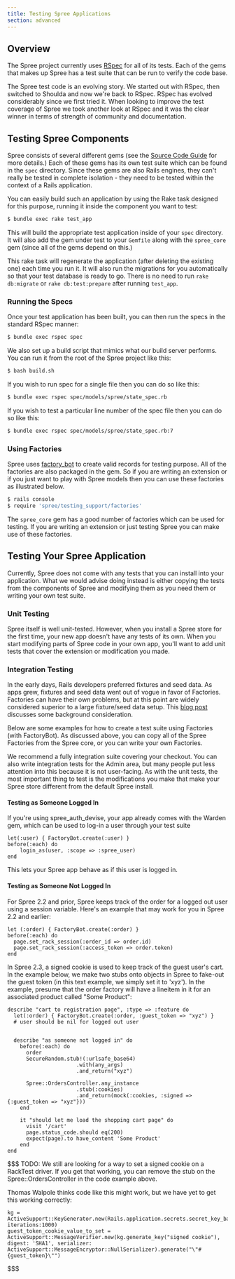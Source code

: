 ```yaml
---
title: Testing Spree Applications
section: advanced
---
```


## Overview

The Spree project currently uses [RSpec](http://rspec.info) for all of its tests. Each of the gems that makes up Spree has a test suite that can be run to verify the code base.

The Spree test code is an evolving story. We started out with RSpec, then switched to Shoulda and now we're back to RSpec. RSpec has evolved considerably since we first tried it. When looking to improve the test coverage of Spree we took another look at RSpec and it was the clear winner in terms of strength of community and documentation.

## Testing Spree Components

Spree consists of several different gems (see the [Source Code Guide](navigating#layout-and-structure) for more details.) Each of these gems has its own test suite which can be found in the `spec` directory. Since these gems are also Rails engines, they can't really be tested in complete isolation - they need to be tested within the context of a Rails application.

You can easily build such an application by using the Rake task designed for this purpose, running it inside the component you want to test:

```bash
$ bundle exec rake test_app
```

This will build the appropriate test application inside of your `spec` directory. It will also add the gem under test to your `Gemfile` along with the `spree_core` gem (since all of the gems depend on this.)

This rake task will regenerate the application (after deleting the existing one) each time you run it. It will also run the migrations for you automatically so that your test database is ready to go. There is no need to run `rake db:migrate` or `rake db:test:prepare` after running `test_app`.

### Running the Specs

Once your test application has been built, you can then run the specs in the standard RSpec manner:

```bash
$ bundle exec rspec spec
```

We also set up a build script that mimics what our build server performs. You can run it from the root of the Spree project like this:

```bash
$ bash build.sh
```

If you wish to run spec for a single file then you can do so like this:

```bash
$ bundle exec rspec spec/models/spree/state_spec.rb
```

If you wish to test a particular line number of the spec file then you can do so like this:

```bash
$ bundle exec rspec spec/models/spree/state_spec.rb:7
```

### Using Factories

Spree uses [factory_bot](https://github.com/thoughtbot/factory_bot) to create valid records for testing purpose. All of the factories are also packaged in the gem. So if you are writing an extension or if you just want to play with Spree models then you can use these factories as illustrated below.

```bash
$ rails console
$ require 'spree/testing_support/factories'
```

The `spree_core` gem has a good number of factories which can be used for testing. If you are writing an extension or just testing Spree you can make use of these factories.

## Testing Your Spree Application

Currently, Spree does not come with any tests that you can install into your application. What we would advise doing instead is either copying the tests from the components of Spree and modifying them as you need them or writing your own test suite.

### Unit Testing

Spree itself is well unit-tested. However, when you install a Spree store for the first time, your new app doesn't have any tests of its own. When you start modifying parts of Spree code in your own app, you'll want to add unit tests that cover the extension or modification you made.

### Integration Testing

In the early days, Rails developers preferred fixtures and seed data. As apps grew, fixtures and seed data went out of vogue in favor of Factories. Factories can have their own problems, but at this point are widely considered superior to a large fixture/seed data setup. This [blog post](https://semaphoreci.com/blog/2014/01/14/rails-testing-antipatterns-fixtures-and-factories.html) discusses some background consideration.

Below are some examples for how to create a test suite using Factories (with FactoryBot). As discussed above, you can copy all of the Spree Factories from the Spree core, or you can write your own Factories. 

We recommend a fully integration suite covering your checkout. You can also write integration tests for the Admin area, but many people put less attention into this because it is not user-facing. As with the unit tests, the most important thing to test is the modifications you make that make your Spree store different from the default Spree install.

 

#### Testing as Someone Logged In

If you're using spree_auth_devise, your app already comes with the Warden gem, which can be used to log-in a user through your test suite

```
let(:user) { FactoryBot.create(:user) }
before(:each) do
	login_as(user, :scope => :spree_user)
end
```

This lets your Spree app behave as if this user is logged in.


#### Testing as Someone Not Logged In

For Spree 2.2 and prior, Spree keeps track of the order for a logged out user using a session variable. Here's an example that may work for you in Spree 2.2 and earlier:

```
let (:order) { FactoryBot.create(:order) }
before(:each) do
  page.set_rack_session(:order_id => order.id)
  page.set_rack_session(:access_token => order.token)
end
```

In Spree 2.3, a signed cookie is used to keep track of the guest user's cart. In the example below, we make two stubs onto objects in Spree to fake-out the guest token (in this text example, we simply set it to 'xyz'). In the example, presume that the order factory will have a lineitem in it for an associated product called "Some Product":

```
describe "cart to registration page", :type => :feature do
  let(:order) { FactoryBot.create(:order, :guest_token => "xyz") }
  # user should be nil for logged out user


  describe "as someone not logged in" do
    before(:each) do
      order
      SecureRandom.stub!(:urlsafe_base64)
                      .with(any_args)
                      .and_return("xyz")

      Spree::OrdersController.any_instance
                      .stub(:cookies)
                      .and_return(mock(:cookies, :signed => {:guest_token => "xyz"}))
    end

    it "should let me load the shopping cart page" do
      visit '/cart'
      page.status_code.should eq(200)
      expect(page).to have_content 'Some Product'
    end
end
```

$$$
TODO: We still are looking for a way to set a signed cookie on a RackTest driver. If you get that working, you can remove the stub on the Spree::OrdersController in the code example above.

Thomas Walpole thinks code like this might work, but we have yet to get this working correctly: 
```
kg = ActiveSupport::KeyGenerator.new(Rails.application.secrets.secret_key_base, iterations:1000)
guest_token_cookie_value_to_set = ActiveSupport::MessageVerifier.new(kg.generate_key("signed cookie"), digest: 'SHA1', serializer: ActiveSupport::MessageEncryptor::NullSerializer).generate("\"#{guest_token}\"")
```
$$$
